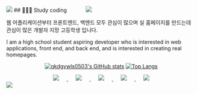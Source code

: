 <img src="https://capsule-render.vercel.app/api?type=wave&color=auto&height=300&section=header&text=HJ's_BLOG!&fontSize=90" />
## 👩🏻‍💻 Study coding<img src="https://hits.seeyoufarm.com/api/count/incr/badge.svg?url=https%3A%2F%2Fgithub.com%2Fqkdgywls0503%2Fhit-counter&count_bg=%23A192AC&title_bg=%23E9A5A5&icon=github.svg&icon_color=%23FFF7F7&title=hits&edge_flat=false" style="margin-left : 50px" />

웹 어플리케이션부터 프론트엔드, 백엔드 모두 관심이 많으며 실 홈페이지를 만드는데 관심이 많은 개발자 지망 고등학생 입니다.

I am a high school student aspiring developer who is interested in web applications, front end, and back end, and is interested in creating real homepages.

<div align=center>

[![qkdgywls0503's GitHub stats](https://github-readme-stats.vercel.app/api?username=qkdgywls0503&show_icons=true&theme=dracula)](https://github.com/qkdgywls0503/github-readme-stats) 
[![Top Langs](https://github-readme-stats.vercel.app/api/top-langs/?username=qkdgywls0503&layout=compact&show_icons=true&theme=dracula)](https://github.com/qkdgywls0503/github-readme-stats)
	
<a href="https://github.com/qkdgywls0503/">
    <img src="https://img.shields.io/github/followers/qkdgywls0503?style=social" style="height : auto; margin-left : 20px; margin-right : 20px;"/>
</a>
		
<a href="https://www.youtube.com/channel/UCr5VGXtgjVRWQIDBv7fHe8Q">
    <img src="https://img.shields.io/badge/Youtube-ff0000?style=flat-square&logo=youtube&link=https://www.youtube.com/channel/UCr5VGXtgjVRWQIDBv7fHe8Q" style="height : auto; margin-left : 20px; margin-right : 20px;"/>
</a>

<a href="https://www.facebook.com/Hj0503/">
    <img src="https://img.shields.io/badge/facebook-1877f2?style=flat-square&logo=facebook&logoColor=white&link=https://www.facebook.com/Hj0503/" style="height : auto; margin-left : 20px; margin-right : 20px;"/>
</a>

<a href="https://www.instagram.com/b_nijoyh/">
    <img src="http://img.shields.io/badge/-Instagram-purple?style=flat&logo=Instagram&link=https://www.instagram.com/b_nijoyh/" style="height : auto; margin-left : 20px; margin-right : 20px;"/>
</a>

<a href="mailto:nijoyh0503@gmail.com">
    <img src="https://img.shields.io/badge/Gmail-d14836?style=flat-square&logo=Gmail&logoColor=white&link=mailto:nijoyh0503@gmail.com" style="height : auto; margin-left : 20px; margin-right : 20px;"/>
</a>

</div>

<img src="https://capsule-render.vercel.app/api?type=wave&color=auto&height=300&section=footer" />
